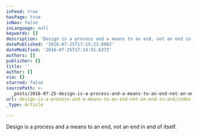 ```yaml
---
inFeed: true
hasPage: true
inNav: false
inLanguage: null
keywords: []
description: 'Design is a process and a means to an end, not an end in and of itself.'
datePublished: '2016-07-25T17:15:23.888Z'
dateModified: '2016-07-25T17:14:55.637Z'
authors: []
publisher: {}
title: ''
author: []
via: {}
starred: false
sourcePath: >-
  _posts/2016-07-25-design-is-a-process-and-a-means-to-an-end-not-an-end-in-and.md
url: design-is-a-process-and-a-means-to-an-end-not-an-end-in-and/index.html
_type: Article

---
```

Design is a process and a means to an end, not an end in and of itself.